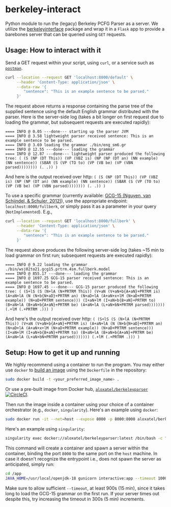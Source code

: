 # berkeley-interact

Python module to run the (legacy) Berkeley PCFG Parser as a server.
We utilize the 
[berkeleyinterface](https://github.com/btibs/berkeleyinterface) package and wrap
it in a `Flask` app to provide a barebones server that can be queried using `GET` requests.

## Usage: How to interact with it

Send a GET request within your script, using `curl`, or a service such as 
[`postman`](https://www.postman.com/downloads/?utm_source=postman-home).
```bash
curl --location --request GET 'localhost:8000/default' \
     --header 'Content-Type: application/json' \
     --data-raw '{
        "sentence": "This is an example sentence to be parsed."
     }'
```
The request above returns a response containing the parse tree of the supplied sentence
using the default English grammar distributed with the parser. 
Here is the server-side log (takes a bit longer on first request due to loading the grammar, but subsequent requests are executed rapidly):
```
==== INFO @ 0.05 ---done--- starting up the parser JVM
==== INFO @ 3.58 lightweight parser received sentence: This is an example sentence to be parsed.
==== INFO @ 3.69 loading the grammar ./bin/eng_sm6.gr
==== INFO @ 12.55 ---done--- loading the grammar
==== INFO @ 12.87 ---done--- lightweight parser produced the following tree: ( (S (NP (DT This)) (VP (VBZ is) (NP (NP (DT an) (NN example) (NN sentence)) (SBAR (S (VP (TO to) (VP (VB be) (VP (VBN parsed)))))))) (. .)) )
```
And here is the output received over http: `( (S (NP (DT This)) (VP (VBZ is) (NP (NP (DT an) (NN example) (NN sentence)) (SBAR (S (VP (TO to) (VP (VB be) (VP (VBN parsed)))))))) (. .)) )`


To use a specific grammar (currently available: [GCG-15 (Nguyen, van Schijndel, & Schuler, 2012)](https://aclanthology.org/C12-1130.pdf)), 
use the appropriate endpoint: `localhost:8000/fullberk`, or simply pass it as a parameter in your query (`NotImplemented`).
E.g., 
```bash
curl --location --request GET 'localhost:8000/fullberk' \
     --header 'Content-Type: application/json' \
     --data-raw '{
        "sentence": "This is an example sentence to be parsed."
     }'
```
The request above produces the following server-side log (takes ~15 min to load grammar on first run; subsequent requests are executed rapidly):
```
==== INFO @ 9.22 loading the grammar ./bin/wsj02to21.gcg15.prtrm.4sm.fullberk.model
==== INFO @ 855.17 ---done--- loading the grammar
==== INFO @ 1697.25 GCG-15 parser received sentence: This is an example sentence to be parsed.
==== INFO @ 1697.45 ---done--- GCG-15 parser produced the following tree: ( (S+lS (S (N+lA (N+PRTRM This)) (V+aN (V+aN+b{A+aN}+PRTRM is) (A+aN+lA (N (N+b{N+aD}+PRTRM an) (N+aD+lA (A+aN+x+lM (N+aD+PRTRM example)) (N+aD+PRTRM sentence))) (I+aN+lM (I+aN+b{B+aN}+PRTRM to) (B+aN+lA (B+aN+b{A+aN}+PRTRM be) (A+aN+lA (L+aN+bN+PRTRM parsed))))))) (.+lM (.+PRTRM .))) )
```
And here's the output received over http: `( (S+lS (S (N+lA (N+PRTRM This)) (V+aN (V+aN+b{A+aN}+PRTRM is) (A+aN+lA (N (N+b{N+aD}+PRTRM an) (N+aD+lA (A+aN+x+lM (N+aD+PRTRM example)) (N+aD+PRTRM sentence))) (I+aN+lM (I+aN+b{B+aN}+PRTRM to) (B+aN+lA (B+aN+b{A+aN}+PRTRM be) (A+aN+lA (L+aN+bN+PRTRM parsed))))))) (.+lM (.+PRTRM .))) )`

## Setup: How to get it up and running

We highly recommend using a container to run the program.
You may either use `docker` to [build an image](https://docs.docker.com/engine/reference/commandline/build/) 
using the `Dockerfile` in the repository:
```bash
sudo docker build -t <your_preferred_image_name> .
```
Or use a pre-built image from Docker hub, [`aloxatel/berkeleyparser`](https://hub.docker.com/repository/docker/aloxatel/berkeleyparser) [![CircleCI](https://circleci.com/gh/aalok-sathe/berkeley-interact/tree/circle-ci.svg?style=svg)](https://circleci.com/gh/aalok-sathe/berkeley-interact/tree/circle-ci).

Then run the image inside a container using your choice of a container orchestrator (e.g., `docker`, `singularity`).
Here's an example using `docker`:
```bash
sudo docker run -it --net=host --expose 8000 -p 8000:8000 aloxatel/berkeleyparser:latest
```
Here's an example using `singularity`:
```bash
singularity exec docker://aloxatel/berkeleyparser:latest /bin/bash -c "JAVA_HOME=/usr/local/openjdk-18 gunicorn interactive:app -t 1000"
```
This command will create a container and spawn a server within the container, binding the port `8000`
to the same port on the `host` machine. In case it doesn't recognize the entrypoint i.e., 
does not spawn the server as anticipated, simply run:
```bash
cd /app
JAVA_HOME=/usr/local/openjdk-18 gunicorn interactive:app --timeout 1000
```
Make sure to allow sufficient `--timeout`, at least 900s (15 min), since it takes long to load the GCG-15 grammar on the first run.
If your server times out despite this, try increasing the timeout in 300s (5 min) increments.
